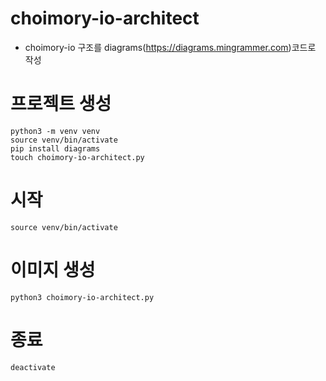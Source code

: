 # choimory-io-architect

- choimory-io 구조를 diagrams(https://diagrams.mingrammer.com)코드로 작성

# 프로젝트 생성

```shell
python3 -m venv venv
source venv/bin/activate
pip install diagrams
touch choimory-io-architect.py
```

# 시작

`source venv/bin/activate`

# 이미지 생성

`python3 choimory-io-architect.py`

# 종료

`deactivate`